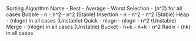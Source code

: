 Sorting Algorithm Name -  Best -  Average -  Worst
Selection - (n^2) for all cases
Bubble - n - n^2 - n^2 (Stable)
Insertion - n - n^2 - n^2 (Stable)
Heap - (nlogn) in all cases (Unstable)
Quick - nlogn - nlogn - n^2 (Unstable)
Merge - (nlogn) in all cases (Unstable)
Bucket - n+k - n+k - n^2 
Radix  - (nk) in all cases